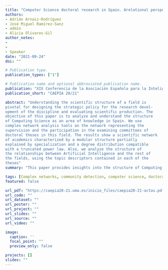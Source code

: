 ```yaml
---
title: "Computer Science doctoral research in Spain. Arelational perspective"
authors:
- Adrián Arnaiz-Rodríguez
- José Miguel Ramírez-Sanz
- admin
- Alicia Olivares-Gil
author_notes: 
- 
-
- Speaker
date: "2021-09-24"
doi: ""

# Publication type.
publication_types: ["1"]

# Publication name and optional abbreviated publication name.
publication: "XIX Conferencia de la Asociación Española para la Inteligencia Artificial CAEPIA 20/21"
publication_short: "CAEPIA 20/21"

abstract: "Understanding the scientific structure of a field is
pivotal for designing the strategic policy for the research devel-
opment of the discipline and evaluating scientific production. The
objective of this paper is to analyze and understand the structure
of Computing Science as an area of knowledge in Spain. We use
complex network analysis tools on the network representing the
supervision and the participation in the examining committees of
doctoral theses in this field. The results show a scientific network
of academics characterized by a modular structure partially
explained by specialization and a degree distribution compatible
with a truncated power law. Also, we analyze the structure of
the relationships between Artificial Intelligence and the rest of
the fields, using the topic descriptors contained in each of the
theses"
summary: "This paper provides insights into the structure of Computing Science research in Spain, highlighting the relationships between different areas and the role of Artificial Intelligence."

tags: [Complex networks, community detection, computer science, doctoral theses, pattern recognition]
featured: false

url_pdf: "https://caepia20-21.uma.es/inicio_files/caepia20-21-actas.pdf"
url_code: ""
url_dataset: ""
url_poster: ""
url_project: ""
url_slides: ""
url_source: ""
url_video: ""

image:
  caption: ''
  focal_point: ""
  preview_only: false

projects: []
slides: ""
---
```

